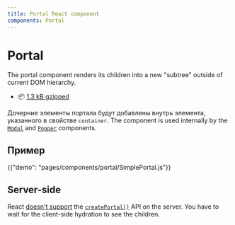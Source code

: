 ```yaml
---
title: Portal React component
components: Portal
---
```


# Portal

<p class="description">The portal component renders its children into a new "subtree" outside of current DOM hierarchy.</p>

- 📦 [1.3 kB gzipped](/size-snapshot)

Дочерние элементы портала будут добавлены внутрь элемента, указанного в свойстве `container`. The component is used internally by the [`Modal`](/components/modal/) and [`Popper`](/components/popper/) components.

## Пример

{{"demo": "pages/components/portal/SimplePortal.js"}}

## Server-side

React [doesn't support](https://github.com/facebook/react/issues/13097) the [`createPortal()`](https://reactjs.org/docs/portals.html) API on the server. You have to wait for the client-side hydration to see the children.